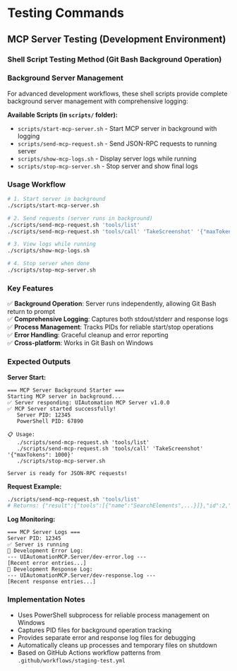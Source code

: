 # Testing Commands

## MCP Server Testing (Development Environment)

### Shell Script Testing Method (Git Bash Background Operation)

### Background Server Management

For advanced development workflows, these shell scripts provide complete background server management with comprehensive logging:

**Available Scripts (in `scripts/` folder):**
- `scripts/start-mcp-server.sh` - Start MCP server in background with logging
- `scripts/send-mcp-request.sh` - Send JSON-RPC requests to running server  
- `scripts/show-mcp-logs.sh` - Display server logs while running
- `scripts/stop-mcp-server.sh` - Stop server and show final logs

### Usage Workflow

```bash
# 1. Start server in background
./scripts/start-mcp-server.sh

# 2. Send requests (server runs in background)  
./scripts/send-mcp-request.sh 'tools/list'
./scripts/send-mcp-request.sh 'tools/call' 'TakeScreenshot' '{"maxTokens": 1000}'

# 3. View logs while running
./scripts/show-mcp-logs.sh  

# 4. Stop server when done
./scripts/stop-mcp-server.sh
```

### Key Features

✅ **Background Operation**: Server runs independently, allowing Git Bash return to prompt  
✅ **Comprehensive Logging**: Captures both stdout/stderr and response logs  
✅ **Process Management**: Tracks PIDs for reliable start/stop operations  
✅ **Error Handling**: Graceful cleanup and error reporting  
✅ **Cross-platform**: Works in Git Bash on Windows

### Expected Outputs

**Server Start:**
```
=== MCP Server Background Starter ===
Starting MCP server in background...
✅ Server responding: UIAutomation MCP Server v1.0.0
✅ MCP Server started successfully!
   Server PID: 12345
   PowerShell PID: 67890

📋 Usage:
   ./scripts/send-mcp-request.sh 'tools/list'
   ./scripts/send-mcp-request.sh 'tools/call' 'TakeScreenshot' '{"maxTokens": 1000}'
   ./scripts/stop-mcp-server.sh

Server is ready for JSON-RPC requests!
```

**Request Example:**
```bash
./scripts/send-mcp-request.sh 'tools/list'
# Returns: {"result":{"tools":[{"name":"SearchElements",...}]},"id":2,"jsonrpc":"2.0"}
```

**Log Monitoring:**
```
=== MCP Server Logs ===
Server PID: 12345
✅ Server is running
📄 Development Error Log:
--- UIAutomationMCP.Server/dev-error.log ---
[Recent error entries...]
📄 Development Response Log:  
--- UIAutomationMCP.Server/dev-response.log ---
[Recent response entries...]
```

### Implementation Notes

- Uses PowerShell subprocess for reliable process management on Windows
- Captures PID files for background operation tracking  
- Provides separate error and response log files for debugging
- Automatically cleans up processes and temporary files on shutdown
- Based on GitHub Actions workflow patterns from `.github/workflows/staging-test.yml`
